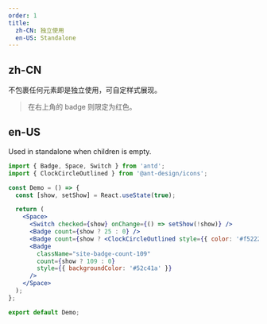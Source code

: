 ```yaml
---
order: 1
title:
  zh-CN: 独立使用
  en-US: Standalone
---
```


## zh-CN

不包裹任何元素即是独立使用，可自定样式展现。

> 在右上角的 badge 则限定为红色。

## en-US

Used in standalone when children is empty.

```jsx
import { Badge, Space, Switch } from 'antd';
import { ClockCircleOutlined } from '@ant-design/icons';

const Demo = () => {
  const [show, setShow] = React.useState(true);

  return (
    <Space>
      <Switch checked={show} onChange={() => setShow(!show)} />
      <Badge count={show ? 25 : 0} />
      <Badge count={show ? <ClockCircleOutlined style={{ color: '#f5222d' }} /> : 0} />
      <Badge
        className="site-badge-count-109"
        count={show ? 109 : 0}
        style={{ backgroundColor: '#52c41a' }}
      />
    </Space>
  );
};

export default Demo;
```
